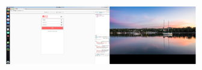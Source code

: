 ![Image text](https://github.com/Liufengxuan/AiJia/raw/master/2018-09-07%2017-41-02%20%E7%9A%84%E5%B1%8F%E5%B9%95%E6%88%AA%E5%9B%BE.png)
